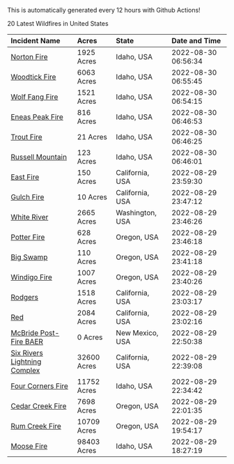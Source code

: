 This is automatically generated every 12 hours with Github Actions!

20 Latest Wildfires in United States

 | Incident Name | Acres | State | Date and Time |
|:---|:---|:---|:---|
| [Norton Fire](https://inciweb.nwcg.gov/incident/8308/) | 1925 Acres | Idaho, USA | 2022-08-30 06:56:34 |
| [Woodtick Fire](https://inciweb.nwcg.gov/incident/8253/) | 6063 Acres | Idaho, USA | 2022-08-30 06:55:45 |
| [Wolf Fang Fire](https://inciweb.nwcg.gov/incident/8273/) | 1521 Acres | Idaho, USA | 2022-08-30 06:54:15 |
| [Eneas Peak Fire](https://inciweb.nwcg.gov/incident/8338/) | 816 Acres | Idaho, USA | 2022-08-30 06:46:53 |
| [Trout Fire](https://inciweb.nwcg.gov/incident/8356/) | 21 Acres | Idaho, USA | 2022-08-30 06:46:25 |
| [Russell Mountain](https://inciweb.nwcg.gov/incident/8360/) | 123 Acres | Idaho, USA | 2022-08-30 06:46:01 |
| [East Fire](https://inciweb.nwcg.gov/incident/8359/) | 150 Acres | California, USA | 2022-08-29 23:59:30 |
| [Gulch Fire](https://inciweb.nwcg.gov/incident/8362/) | 10 Acres | California, USA | 2022-08-29 23:47:12 |
| [White River ](https://inciweb.nwcg.gov/incident/8329/) | 2665 Acres | Washington, USA | 2022-08-29 23:46:26 |
| [Potter Fire](https://inciweb.nwcg.gov/incident/8291/) | 628 Acres | Oregon, USA | 2022-08-29 23:46:18 |
| [Big Swamp](https://inciweb.nwcg.gov/incident/8323/) | 110 Acres | Oregon, USA | 2022-08-29 23:41:18 |
| [Windigo Fire](https://inciweb.nwcg.gov/incident/8292/) | 1007 Acres | Oregon, USA | 2022-08-29 23:40:26 |
| [Rodgers](https://inciweb.nwcg.gov/incident/8333/) | 1518 Acres | California, USA | 2022-08-29 23:03:17 |
| [Red](https://inciweb.nwcg.gov/incident/8332/) | 2084 Acres | California, USA | 2022-08-29 23:02:16 |
| [McBride Post-Fire BAER](https://inciweb.nwcg.gov/incident/8080/) | 0 Acres | New Mexico, USA | 2022-08-29 22:50:38 |
| [Six Rivers Lightning Complex](https://inciweb.nwcg.gov/incident/8312/) | 32600 Acres | California, USA | 2022-08-29 22:39:08 |
| [Four Corners Fire](https://inciweb.nwcg.gov/incident/8331/) | 11752 Acres | Idaho, USA | 2022-08-29 22:34:42 |
| [Cedar Creek Fire](https://inciweb.nwcg.gov/incident/8307/) | 7698 Acres | Oregon, USA | 2022-08-29 22:01:35 |
| [Rum Creek Fire](https://inciweb.nwcg.gov/incident/8348/) | 10709 Acres | Oregon, USA | 2022-08-29 19:54:17 |
| [Moose Fire](https://inciweb.nwcg.gov/incident/8249/) | 98403 Acres | Idaho, USA | 2022-08-29 18:27:19 |
